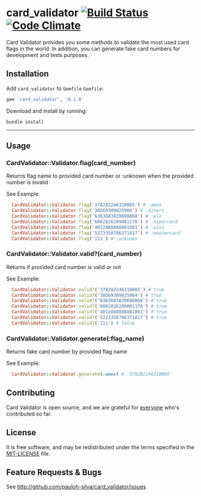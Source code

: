 # card_validator [![Build Status][travis-badge]][travis] [![Code Climate][code-climate-badge]][code-climate]

Card Validator provides you some methods to validate the most used card flags in the world.
In addition, you can generate fake card numbers for development and tests purposes.

## Installation

Add `card_validator` to `Gemfile`
`Gemfile`:

```ruby
gem 'card_validator', '0.1.0'
```

Download and install by running:

```
bundle install
```

----

## Usage

### CardValidator::Validator.flag(card_number)
Returns flag name to provided card number or :unknown
when the provided number is invalid

See Example:
``` ruby
  CardValidator::Validator.flag('378282246310005') # :amex 
  CardValidator::Validator.flag('30569309025904') # :diners 
  CardValidator::Validator.flag('6363683839698868') # :elo 
  CardValidator::Validator.flag('6062826289081176') # :hipercard 
  CardValidator::Validator.flag('4012888888881881') # :visa 
  CardValidator::Validator.flag('5223358786371817') # :mastercard
  CardValidator::Validator.flag('111') # :unknown
```
### CardValidator::Validator.valid?(card_number)
Returns if provided card number is valid or not

See Example:
``` ruby
  CardValidator::Validator.valid?('378282246310005') # true
  CardValidator::Validator.valid?('30569309025904') # true
  CardValidator::Validator.valid?('6363683839698868') # true
  CardValidator::Validator.valid?('6062826289081176') # true
  CardValidator::Validator.valid?('4012888888881881') # true
  CardValidator::Validator.valid?('5223358786371817') # true
  CardValidator::Validator.valid?('111') # false
```

### CardValidator::Validator.generate(:flag_name)
Returns fake card number by provided flag name

See Example:
``` ruby
  CardValidator::Validator.generate(:amex) # '378282246310005'
```

## Contributing

Card Validator is open source, and we are grateful for
[everyone][contributors] who's contributed so far.

## License

It is free software, and may be redistributed under the terms specified in the [MIT-LICENSE](MIT-LICENSE) file.

## Feature Requests & Bugs

See <http://github.com/pauloh-silva/card_validator/issues>

[contributors]: https://github.com/pauloh-silva/card_validator/contributors
[travis]: https://travis-ci.org/pauloh-silva/card_validator
[travis-badge]: https://travis-ci.org/pauloh-silva/card_validator.svg?branch=master
[code-climate]: https://codeclimate.com/github/pauloh-silva/card_validator
[code-climate-badge]: https://codeclimate.com/github/codeclimate/codeclimate/badges/gpa.svg